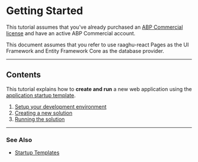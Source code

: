 # Getting Started

This tutorial assumes that you've already purchased an [ABP Commercial license](https://commercial.abp.io/pricing) and have an active ABP Commercial account.

This document assumes that you refer to use raaghu-react Pages as the UI Framework and Entity Framework Core as the database provider.

---

## Contents

This tutorial explains how to **create and run** a new web application using the [application startup template](Application-Templates.html).

1. [Setup your development environment](Setup-Your-Development-Environment.md)
2. [Creating a new solution](Creating-A-New-Solution.md)
3. [Running the solution](Running-The-Solution.md)

---

### See Also

- [Startup Templates](Startup-Template.md)

